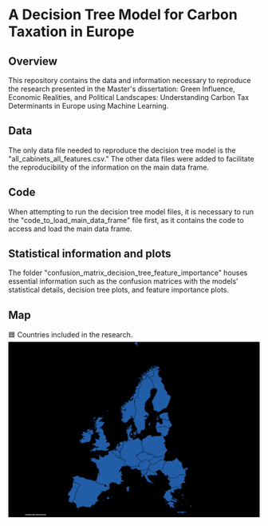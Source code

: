 # A Decision Tree Model for Carbon Taxation in Europe

## Overview
This repository contains the data and information necessary to reproduce the research presented in the Master's dissertation: Green Influence, Economic Realities, and Political Landscapes: Understanding Carbon Tax Determinants in Europe using Machine Learning.

## Data
The only data file needed to reproduce the decision tree model is the "all_cabinets_all_features.csv." The other data files were added to facilitate the reproducibility of the information on the main data frame.

## Code
When attempting to run the decision tree model files, it is necessary to run the "code_to_load_main_data_frame" file first, as it contains the code to access and load the main data frame.

## Statistical information and plots
The folder "confusion_matrix_decision_tree_feature_importance" houses essential information such as the confusion matrices with the models' statistical details, decision tree plots, and feature importance plots.

## Map
🟦 Countries included in the research.
![🟦 Countries included in the research.](https://github.com/ChristianAlmBran/A-Decision-Tree-model-for-Carbon-Taxation-in-Europe/blob/main/image_readme_folder/MapChart_Map%20(17).png)
